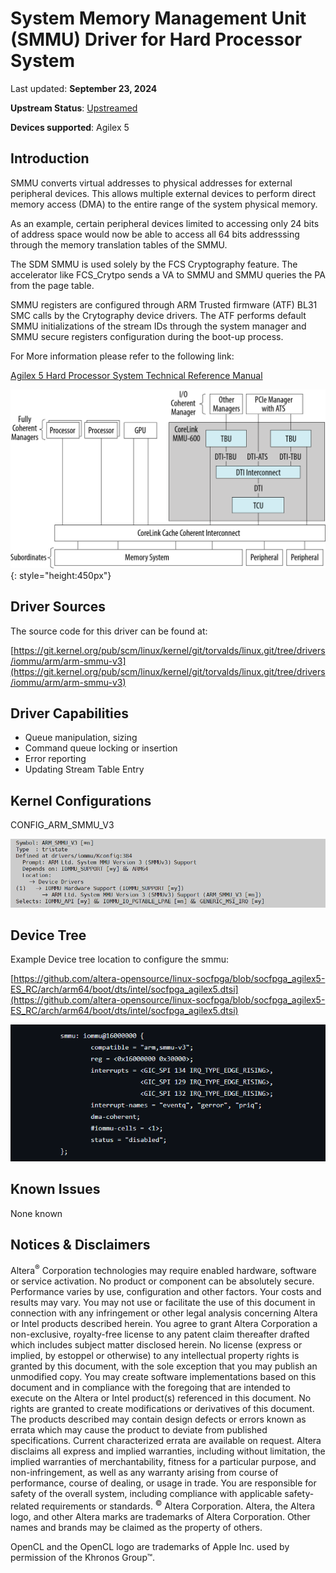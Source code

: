 # **System Memory Management Unit (SMMU) Driver for Hard Processor System**

Last updated: **September 23, 2024** 

**Upstream Status**: [Upstreamed](https://git.kernel.org/pub/scm/linux/kernel/git/torvalds/linux.git/tree/drivers/iommu/arm/arm-smmu-v3)

**Devices supported**: Agilex 5

## **Introduction**

SMMU converts virtual addresses to physical addresses for external peripheral devices. This allows multiple external devices to perform direct memory access (DMA) to the entire range of the system physical memory.

As an example, certain peripheral devices limited to accessing only 24 bits of address space would now be able to access all 64 bits addresssing through the memory translation tables of the SMMU.

The SDM SMMU is used solely by the FCS Cryptography feature. The accelerator like FCS_Crytpo sends a VA to SMMU and SMMU queries the PA from the page table.

SMMU registers are configured through ARM Trusted firmware (ATF) BL31 SMC calls by the Crytography device drivers. The ATF performs default SMMU initializations of the stream IDs through the system manager and SMMU secure registers configuration during the boot-up process.

For More information please refer to the following link:

[Agilex 5 Hard Processor System Technical Reference Manual](https://www.intel.com/content/www/us/en/docs/programmable/814346)

![smmu_block_diagram](images/A5_SMMU_top_level_SMMU.png){: style="height:450px"}

## **Driver Sources**

The source code for this driver can be found at:

[https://git.kernel.org/pub/scm/linux/kernel/git/torvalds/linux.git/tree/drivers/iommu/arm/arm-smmu-v3](https://git.kernel.org/pub/scm/linux/kernel/git/torvalds/linux.git/tree/drivers/iommu/arm/arm-smmu-v3)

## **Driver Capabilities**

* Queue manipulation, sizing
* Command queue locking or insertion
* Error reporting
* Updating Stream Table Entry


## **Kernel Configurations**

CONFIG_ARM_SMMU_V3

![smmu_config_path](images/smmu_config_path_1.png)

## **Device Tree**

Example Device tree location to configure the smmu:

[https://github.com/altera-opensource/linux-socfpga/blob/socfpga_agilex5-ES_RC/arch/arm64/boot/dts/intel/socfpga_agilex5.dtsi](https://github.com/altera-opensource/linux-socfpga/blob/socfpga_agilex5-ES_RC/arch/arm64/boot/dts/intel/socfpga_agilex5.dtsi)

![smmu_device_tree](images/smmu_device_tree.png)

## **Known Issues**

None known

## Notices & Disclaimers

Altera<sup>&reg;</sup> Corporation technologies may require enabled hardware, software or service activation.
No product or component can be absolutely secure. 
Performance varies by use, configuration and other factors.
Your costs and results may vary. 
You may not use or facilitate the use of this document in connection with any infringement or other legal analysis concerning Altera or Intel products described herein. You agree to grant Altera Corporation a non-exclusive, royalty-free license to any patent claim thereafter drafted which includes subject matter disclosed herein.
No license (express or implied, by estoppel or otherwise) to any intellectual property rights is granted by this document, with the sole exception that you may publish an unmodified copy. You may create software implementations based on this document and in compliance with the foregoing that are intended to execute on the Altera or Intel product(s) referenced in this document. No rights are granted to create modifications or derivatives of this document.
The products described may contain design defects or errors known as errata which may cause the product to deviate from published specifications.  Current characterized errata are available on request.
Altera disclaims all express and implied warranties, including without limitation, the implied warranties of merchantability, fitness for a particular purpose, and non-infringement, as well as any warranty arising from course of performance, course of dealing, or usage in trade.
You are responsible for safety of the overall system, including compliance with applicable safety-related requirements or standards. 
<sup>&copy;</sup> Altera Corporation.  Altera, the Altera logo, and other Altera marks are trademarks of Altera Corporation.  Other names and brands may be claimed as the property of others. 

OpenCL and the OpenCL logo are trademarks of Apple Inc. used by permission of the Khronos Group™. 
